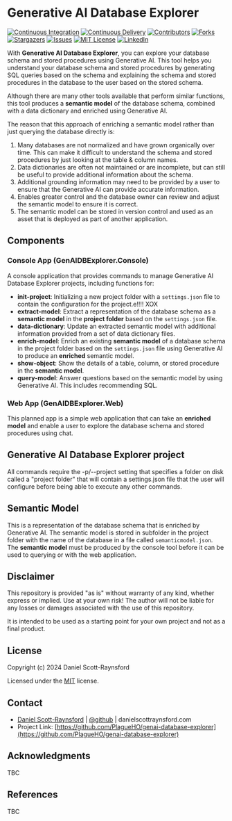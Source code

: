 # Generative AI Database Explorer

[![Continuous Integration][continuous-integration-shield]][continuous-integration-url]
[![Continuous Delivery][continuous-delivery-shield]][continuous-delivery-url]
[![Contributors][contributors-shield]][contributors-url]
[![Forks][forks-shield]][forks-url]
[![Stargazers][stars-shield]][stars-url]
[![Issues][issues-shield]][issues-url]
[![MIT License][license-shield]][license-url]
[![LinkedIn][linkedin-shield]][linkedin-url]

With **Generative AI Database Explorer**, you can explore your database schema and stored procedures using Generative AI. This tool helps you understand your database schema and stored procedures by generating SQL queries based on the schema and explaining the schema and stored procedures in the database to the user based on the stored schema.

Although there are many other tools available that perform similar functions, this tool produces a **semantic model** of the database schema, combined with a data dictionary and enriched using Generative AI.

The reason that this approach of enriching a semantic model rather than just querying the database directly is:

1. Many databases are not normalized and have grown organically over time. This can make it difficult to understand the schema and stored procedures by just looking at the table & column names.
1. Data dictionaries are often not maintained or are incomplete, but can still be useful to provide additional information about the schema.
1. Additional grounding information may need to be provided by a user to ensure that the Generative AI can provide accurate information.
1. Enables greater control and the database owner can review and adjust the semantic model to ensure it is correct.
1. The semantic model can be stored in version control and used as an asset that is deployed as part of another application.

## Components

### Console App (GenAIDBExplorer.Console)

A console application that provides commands to manage Generative AI Database Explorer projects, including functions for:

- **init-project**: Initializing a new project folder with a `settings.json` file to contain the configuration for the project.e!!!! XOX
- **extract-model**: Extract a representation of the database schema as a **semantic model** in the **project folder** based on the `settings.json` file.
- **data-dictionary**: Update an extracted semantic model with additional information provided from a set of data dictionary files.
- **enrich-model**: Enrich an existing **semantic model** of a database schema in the project folder based on the `settings.json` file using Generative AI to produce an **enriched** semantic model.
- **show-object**: Show the details of a table, column, or stored procedure in the **semantic model**.
- **query-model**: Answer questions based on the semantic model by using Generative AI. This includes recommending SQL.

### Web App (GenAIDBExplorer.Web)

This planned app is a simple web application that can take an **enriched model** and enable a user to explore the database schema and stored procedures using chat.

## Generative AI Database Explorer project

All commands require the -p/--project setting that specifies a folder on disk called a "project folder" that will contain a settings.json file that the user will configure before being able to execute any other commands.

## Semantic Model

This is a representation of the database schema that is enriched by Generative AI. The semantic model is stored in subfolder in the project folder with the name of the database in a file called `semanticmodel.json`. The **semantic model** must be produced by the console tool before it can be used to querying or with the web application.

## Disclaimer

This repository is provided "as is" without warranty of any kind, whether express or implied. Use at your own risk! The author will not be liable for any losses or damages associated with the use of this repository. 

It is intended to be used as a starting point for your own project and not as a final product.

## License

Copyright (c) 2024 Daniel Scott-Raynsford

Licensed under the [MIT](LICENSE) license.

## Contact

- [Daniel Scott-Raynsford](https://danielscottraynsford.com/) | [@github](https://github.com/PlagueHO) | danielscottraynsford.com
- Project Link: [https://github.com/PlagueHO/genai-database-explorer](https://github.com/PlagueHO/genai-database-explorer)

## Acknowledgments

TBC

## References

TBC

[continuous-integration-shield]: https://github.com/PlagueHO/genai-database-explorer/actions/workflows/continuous-integration.yml/badge.svg
[continuous-integration-url]: https://github.com/PlagueHO/genai-database-explorer/actions/workflows/continuous-integration.yml
[continuous-delivery-shield]: https://github.com/PlagueHO/genai-database-explorer/actions/workflows/continuous-delivery.yml/badge.svg
[continuous-delivery-url]: https://github.com/PlagueHO/genai-database-explorer/actions/workflows/continuous-delivery.yml
[contributors-shield]: https://img.shields.io/github/contributors/PlagueHO/genai-database-explorer.svg
[contributors-url]: https://github.com/PlagueHO/genai-database-explorer/graphs/contributors
[forks-shield]: https://img.shields.io/github/forks/PlagueHO/genai-database-explorer.svg
[forks-url]: https://github.com/PlagueHO/genai-database-explorer/network/members
[stars-shield]: https://img.shields.io/github/stars/PlagueHO/genai-database-explorer.svg
[stars-url]: https://github.com/PlagueHO/genai-database-explorer/stargazers
[issues-shield]: https://img.shields.io/github/issues/PlagueHO/genai-database-explorer.svg
[issues-url]: https://github.com/PlagueHO/genai-database-explorer/issues
[license-shield]: https://img.shields.io/github/license/PlagueHO/genai-database-explorer.svg
[license-url]: https://github.com/PlagueHO/genai-database-explorer/blob/master/LICENSE
[linkedin-shield]: https://img.shields.io/badge/-LinkedIn-black.svg?logo=linkedin&colorB=555
[linkedin-url]: https://www.linkedin.com/in/dscottraynsford

[openai.com]: https://img.shields.io/badge/OpenAI-5A5AFF?style=for-the-badge&logo=openai&logoColor=white
[openai-url]: https://openai.com/
[azure.com]: https://img.shields.io/badge/Microsoft_Azure-0078D4?style=for-the-badge&logo=microsoft-azure&logoColor=white
[azure-url]: https://azure.microsoft.com
[dotnet.microsoft.com]: https://img.shields.io/badge/.NET-512BD4?style=for-the-badge&logo=dotnet&logoColor=white
[dotnet-url]: https://dotnet.microsoft.com
[python.org]: https://img.shields.io/badge/Python-3776AB?style=for-the-badge&logo=python&logoColor=white
[python-url]: https://www.python.org
[learn-sk]: https://img.shields.io/badge/Semantic%20Kernel-5E5E5E?style=for-the-badge&logo=microsoft
[sk-url]: https://learn.microsoft.com/en-us/semantic-kernel/
